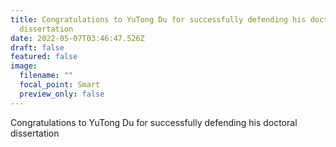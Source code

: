 ```yaml
---
title: Congratulations to YuTong Du for successfully defending his doctoral
  dissertation
date: 2022-05-07T03:46:47.526Z
draft: false
featured: false
image:
  filename: ""
  focal_point: Smart
  preview_only: false
---
```

Congratulations to YuTong Du for successfully defending his doctoral dissertation